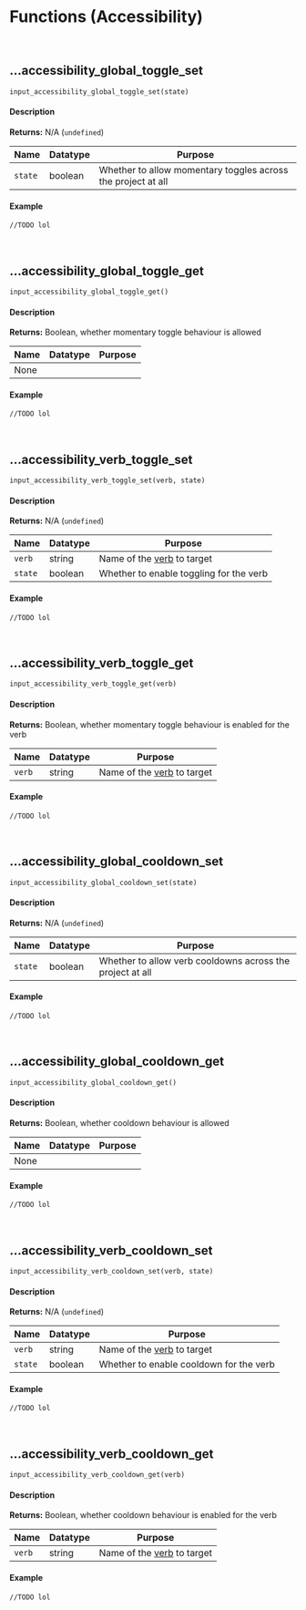 # Functions (Accessibility)

&nbsp;

## …accessibility_global_toggle_set

`input_accessibility_global_toggle_set(state)`

<!-- tabs:start -->

#### **Description**

**Returns:** N/A (`undefined`)

|Name   |Datatype|Purpose                                                     |
|-------|--------|------------------------------------------------------------|
|`state`|boolean |Whether to allow momentary toggles across the project at all|

#### **Example**

```gml
//TODO lol
```

<!-- tabs:end -->

&nbsp;

## …accessibility_global_toggle_get

`input_accessibility_global_toggle_get()`

<!-- tabs:start -->

#### **Description**

**Returns:** Boolean, whether momentary toggle behaviour is allowed

|Name|Datatype|Purpose|
|----|--------|-------|
|None|        |       |

#### **Example**

```gml
//TODO lol
```

<!-- tabs:end -->

&nbsp;

## …accessibility_verb_toggle_set

`input_accessibility_verb_toggle_set(verb, state)`

<!-- tabs:start -->

#### **Description**

**Returns:** N/A (`undefined`)

|Name   |Datatype|Purpose                                         |
|-------|--------|------------------------------------------------|
|`verb` |string  |Name of the [verb](Verbs-and-Bindings) to target|
|`state`|boolean |Whether to enable toggling for the verb         |

#### **Example**

```gml
//TODO lol
```

<!-- tabs:end -->

&nbsp;

## …accessibility_verb_toggle_get

`input_accessibility_verb_toggle_get(verb)`

<!-- tabs:start -->

#### **Description**

**Returns:** Boolean, whether momentary toggle behaviour is enabled for the verb

|Name  |Datatype|Purpose                                         |
|------|--------|------------------------------------------------|
|`verb`|string  |Name of the [verb](Verbs-and-Bindings) to target|

#### **Example**

```gml
//TODO lol
```

<!-- tabs:end -->

&nbsp;

## …accessibility_global_cooldown_set

`input_accessibility_global_cooldown_set(state)`

<!-- tabs:start -->

#### **Description**

**Returns:** N/A (`undefined`)

|Name   |Datatype|Purpose                                                  |
|-------|--------|---------------------------------------------------------|
|`state`|boolean |Whether to allow verb cooldowns across the project at all|

#### **Example**

```gml
//TODO lol
```

<!-- tabs:end -->

&nbsp;

## …accessibility_global_cooldown_get

`input_accessibility_global_cooldown_get()`

<!-- tabs:start -->

#### **Description**

**Returns:** Boolean, whether cooldown behaviour is allowed

|Name|Datatype|Purpose|
|----|--------|-------|
|None|        |       |

#### **Example**

```gml
//TODO lol
```

<!-- tabs:end -->

&nbsp;

## …accessibility_verb_cooldown_set

`input_accessibility_verb_cooldown_set(verb, state)`

<!-- tabs:start -->

#### **Description**

**Returns:** N/A (`undefined`)

|Name   |Datatype|Purpose                                         |
|-------|--------|------------------------------------------------|
|`verb` |string  |Name of the [verb](Verbs-and-Bindings) to target|
|`state`|boolean |Whether to enable cooldown for the verb         |

#### **Example**

```gml
//TODO lol
```

<!-- tabs:end -->

&nbsp;

## …accessibility_verb_cooldown_get

`input_accessibility_verb_cooldown_get(verb)`

<!-- tabs:start -->

#### **Description**

**Returns:** Boolean, whether cooldown behaviour is enabled for the verb

|Name  |Datatype|Purpose                                         |
|------|--------|------------------------------------------------|
|`verb`|string  |Name of the [verb](Verbs-and-Bindings) to target|

#### **Example**

```gml
//TODO lol
```

<!-- tabs:end -->